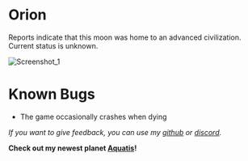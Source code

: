 # Orion
Reports indicate that this moon was home to an advanced civilization. Current status is unknown.  

![Screenshot_1](https://raw.githubusercontent.com/sfDesat/Orion/main/Screenshots/Screenshot%201.png "Screenshot%201")

# Known Bugs
- The game occasionally crashes when dying

_If you want to give feedback, you can use my [github](https://github.com/sfDesat/Orion/issues) or [discord](https://discordapp.com/channels/1169792572382773318/1188025007759179857)._

**Check out my newest planet [Aquatis](https://thunderstore.io/c/lethal-company/p/sfDesat/Aquatis/)!**
